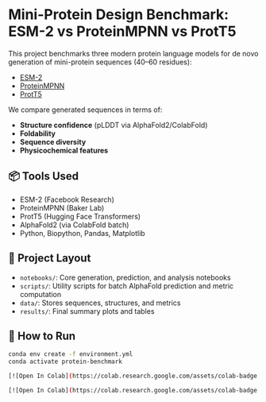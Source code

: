 
# Mini-Protein Design Benchmark: ESM-2 vs ProteinMPNN vs ProtT5

This project benchmarks three modern protein language models for de novo generation of mini-protein sequences (40–60 residues):

- [ESM-2](https://github.com/facebookresearch/esm)
- [ProteinMPNN](https://github.com/dauparas/ProteinMPNN)
- [ProtT5](https://github.com/agemagician/ProtTrans)

We compare generated sequences in terms of:
- **Structure confidence** (pLDDT via AlphaFold2/ColabFold)
- **Foldability**
- **Sequence diversity**
- **Physicochemical features**

## 📦 Tools Used
- ESM-2 (Facebook Research)
- ProteinMPNN (Baker Lab)
- ProtT5 (Hugging Face Transformers)
- AlphaFold2 (via ColabFold batch)
- Python, Biopython, Pandas, Matplotlib

## 🧪 Project Layout
- `notebooks/`: Core generation, prediction, and analysis notebooks
- `scripts/`: Utility scripts for batch AlphaFold prediction and metric computation
- `data/`: Stores sequences, structures, and metrics
- `results/`: Final summary plots and tables

## 🚀 How to Run
```bash
conda env create -f environment.yml
conda activate protein-benchmark

[![Open In Colab](https://colab.research.google.com/assets/colab-badge.svg)](https://colab.research.google.com/github/your-username/mini_protein_benchmark/blob/main/notebooks/01_Colab_Template.ipynb)

[![Open In Colab](https://colab.research.google.com/assets/colab-badge.svg)](https://colab.research.google.com/github/Bunseki2/mini_protein_benchmark/blob/main/notebooks/01_Colab_Template.ipynb)
